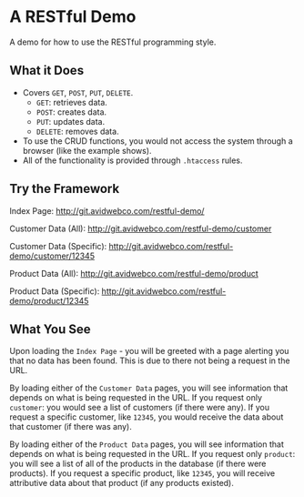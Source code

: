 # A RESTful Demo

A demo for how to use the RESTful programming style.

## What it Does

* Covers `GET`, `POST`, `PUT`, `DELETE`.
    * `GET`: retrieves data.
    * `POST`: creates data.
    * `PUT`: updates data.
    * `DELETE`: removes data.
* To use the CRUD functions, you would not access the system through a browser (like the example shows).
* All of the functionality is provided through `.htaccess` rules.

## Try the Framework

Index Page: http://git.avidwebco.com/restful-demo/

Customer Data (All): http://git.avidwebco.com/restful-demo/customer

Customer Data (Specific): http://git.avidwebco.com/restful-demo/customer/12345

Product Data (All): http://git.avidwebco.com/restful-demo/product

Product Data (Specific): http://git.avidwebco.com/restful-demo/product/12345

## What You See

Upon loading the `Index Page` - you will be greeted with a page alerting you that no data has been found. This is due to there not being a request in the URL.

By loading either of the `Customer Data` pages, you will see information that depends on what is being requested in the URL. If you request only `customer`: you would see a list of customers (if there were any). If you request a specific customer, like `12345`, you would receive the data about that customer (if there was any).

By loading either of the `Product Data` pages, you will see information that depends on what is being requested in the URL. If you request only `product`: you will see a list of all of the products in the database (if there were products). If you request a specific product, like `12345`, you will receive attributive data about that product (if any products existed).
